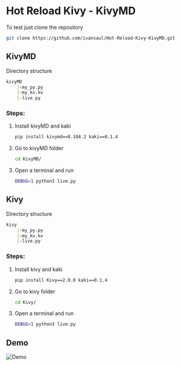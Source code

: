 # Hot Reload Kivy - KivyMD
To test just clone the repository
```bash
git clone https://github.com/ivansaul/Hot-Reload-Kivy-KivyMD.git
```
## KivyMD
Directory structure 
```md
kivyMD
    |-my_py.py
    |-my_kv.kv
    |-live.py
```
### Steps:
1. Install kivyMD and kaki
    ```bash
    pip install kivymd==0.104.2 kaki==0.1.4
    ```
2. Go to kivyMD folder
    ```bash
    cd KivyMD/
    ```
3. Open a terminal and run
    ```bash
    DEBUG=1 python3 live.py
    ```

## Kivy
Directory structure 
```md
kivy
    |-my_py.py
    |-my_kv.kv
    |-live.py
```
### Steps:
1. Install kivy and kaki
    ```bash
    pip install Kivy==2.0.0 kaki==0.1.4
    ```
2. Go to kivy folder
    ```bash
    cd Kivy/
    ```
3. Open a terminal and run
    ```bash
    DEBUG=1 python3 live.py
    ```

## Demo
![Demo](demo.gif)